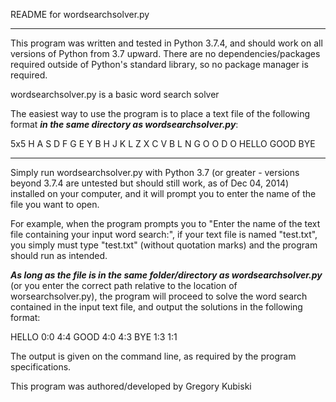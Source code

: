 README for wordsearchsolver.py

-----------------

This program was written and tested in Python 3.7.4, and should work on all versions of Python from 3.7 upward.
There are no dependencies/packages required outside of Python's standard library, so no package manager is required.

wordsearchsolver.py is a basic word search solver

The easiest way to use the program is to place a text file of the following format ***in the same directory as wordsearchsolver.py***:

5x5
H A S D F
G E Y B H
J K L Z X
C V B L N
G O O D O
HELLO
GOOD
BYE


-----------------

Simply run wordsearchsolver.py with Python 3.7 (or greater - versions beyond 3.7.4 are untested but should still work, as of Dec 04, 2014) installed on your computer,
and it will prompt you to enter the name of the file you want to open. 

For example, when the program prompts you to "Enter the name of the text file containing your input word search:", if your text file is named "test.txt", you simply must type "test.txt" (without quotation marks) and the program should run as intended.

***As long as the file is in the same folder/directory as wordsearchsolver.py*** (or you enter the correct path relative to the location of worsearchsolver.py), the program will proceed to solve the word search contained in the input text file, and output the solutions in the following format:

HELLO 0:0 4:4
GOOD 4:0 4:3
BYE 1:3 1:1

The output is given on the command line, as required by the program specifications.


This program was authored/developed by Gregory Kubiski